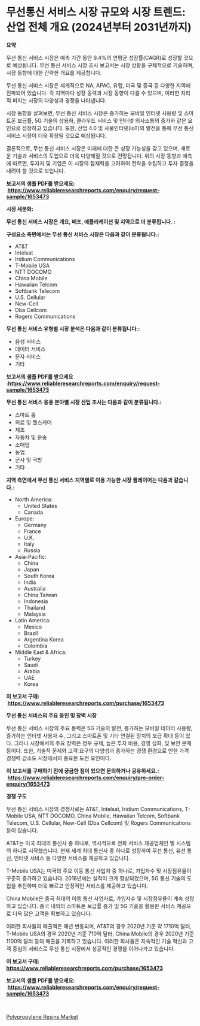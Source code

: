 <p><h1>무선통신 서비스 시장 규모와 시장 트렌드: 산업 전체 개요 (2024년부터 2031년까지)</h1></p><p><strong>요약</strong></p>
<p><p>무선 통신 서비스 시장은 예측 기간 동안 9.4%의 연평균 성장률(CAGR)로 성장할 것으로 예상됩니다. 무선 통신 서비스 시장 조사 보고서는 시장 상황을 구체적으로 기술하며, 시장 동향에 대한 간략한 개요를 제공합니다.</p><p>무선 통신 서비스 시장은 세계적으로 NA, APAC, 유럽, 미국 및 중국 등 다양한 지역에 전파되어 있습니다. 각 지역마다 성장 동력과 시장 동향이 다를 수 있으며, 이러한 지리적 퍼지는 시장의 다양성과 경쟁을 나타냅니다.</p><p>시장 동향을 살펴보면, 무선 통신 서비스 시장은 증가하는 모바일 인터넷 사용량 및 스마트폰 보급률, 5G 기술의 상용화, 클라우드 서비스 및 인터넷 의사소통의 증가와 같은 요인으로 성장하고 있습니다. 또한, 산업 4.0 및 사물인터넷(IoT)의 발전을 통해 무선 통신 서비스 시장이 더욱 확장될 것으로 예상됩니다.</p><p>결론적으로, 무선 통신 서비스 시장은 미래에 대한 큰 성장 가능성을 갖고 있으며, 새로운 기술과 서비스의 도입으로 더욱 다양해질 것으로 전망됩니다. 위의 시장 동향과 예측에 따르면, 투자자 및 기업은 이 시장의 잠재력을 고려하여 전략을 수립하고 투자 결정을 내려야 할 것으로 보입니다.</p></p>
<p><strong>보고서의 샘플 PDF를 받으세요: &nbsp;<a href="https://www.reliableresearchreports.com/enquiry/request-sample/1653473">https://www.reliableresearchreports.com/enquiry/request-sample/1653473</a></strong></p>
<p><strong>시장 세분화:</strong></p>
<p><strong> 무선 통신 서비스 시장은 개요, 배포, 애플리케이션 및 지역으로 더 분류됩니다. :</strong></p>
<p><strong>구성요소 측면에서는 무선 통신 서비스 시장은 다음과 같이 분류됩니다.:</strong></p>
<p><ul><li>AT&T</li><li>Intelsat</li><li>Iridium Communications</li><li>T-Mobile USA</li><li>NTT DOCOMO</li><li>China Mobile</li><li>Hawaiian Telcom</li><li>Softbank Telecom</li><li>U.S. Cellular</li><li>New-Cell</li><li>Dba Cellcom</li><li>Rogers Communications</li></ul></p>
<p><strong> 무선 통신 서비스 유형별 시장 분석은 다음과 같이 분류됩니다.:</strong></p>
<p><ul><li>음성 서비스</li><li>데이터 서비스</li><li>문자 서비스</li><li>기타</li></ul></p>
<p><strong>보고서의 샘플 PDF를 받으세요 :<a href="https://www.reliableresearchreports.com/enquiry/request-sample/1653473">https://www.reliableresearchreports.com/enquiry/request-sample/1653473</a></strong></p>
<p><strong> 무선 통신 서비스 응용 분야별 시장 산업 조사는 다음과 같이 분류됩니다.:</strong></p>
<p><ul><li>스마트 홈</li><li>의료 및 헬스케어</li><li>제조</li><li>자동차 및 운송</li><li>소매업</li><li>농업</li><li>군사 및 국방</li><li>기타</li></ul></p>
<p><strong>지역 측면에서 무선 통신 서비스 지역별로 이용 가능한 시장 플레이어는 다음과 같습니다.:</strong></p>
<p><ul>
    <li>
        North America:
        <ul>
            <li>United States</li>
            <li>Canada</li>
        </ul>
    </li>
    <li>
        Europe:
        <ul>
            <li>Germany</li>
            <li>France</li>
            <li>U.K.</li>
            <li>Italy</li>
            <li>Russia</li>
        </ul>
    </li>
    <li>
        Asia-Pacific:
        <ul>
            <li>China</li>
            <li>Japan</li>
            <li>South Korea</li>
            <li>India</li>
            <li>Australia</li>
            <li>China Taiwan</li>
            <li>Indonesia</li>
            <li>Thailand</li>
            <li>Malaysia</li>
        </ul>
    </li>
    <li>
        Latin America:
        <ul>
            <li>Mexico</li>
            <li>Brazil</li>
            <li>Argentina Korea</li>
            <li>Colombia</li>
        </ul>
    </li>
    <li>
        Middle East & Africa:
        <ul>
            <li>Turkey</li>
            <li>Saudi</li>
            <li>Arabia</li>
            <li>UAE</li>
            <li>Korea</li>
        </ul>
    </li>
    </ul></p>
<p><strong>이 보고서 구매: &nbsp;<a href="https://www.reliableresearchreports.com/purchase/1653473">https://www.reliableresearchreports.com/purchase/1653473</a></strong></p>
<p><strong>무선 통신 서비스의 주요 동인 및 장벽 시장</strong></p>
<p><p>무선 통신 서비스 시장의 주요 동력은 5G 기술의 발전, 증가하는 모바일 데이터 사용량, 증가하는 인터넷 사용자 수, 그리고 스마트폰 및 기타 연결된 장치의 보급 확대 등이 있다. 그러나 시장에서의 주요 장벽은 정부 규제, 높은 투자 비용, 경쟁 심화, 및 보안 문제 등이다. 또한, 기술적 문제와 고객 요구의 다양성과 증가하는 경쟁 환경으로 인한 가격 경쟁력 감소도 시장에서의 중요한 도전 요인이다.</p></p>
<p><strong>이 보고서를 구매하기 전에 궁금한 점이 있으면 문의하거나 공유하세요.: &nbsp;<a href="https://www.reliableresearchreports.com/enquiry/pre-order-enquiry/1653473">https://www.reliableresearchreports.com/enquiry/pre-order-enquiry/1653473</a></strong></p>
<p><strong>경쟁 구도</strong></p>
<p><p>무선 통신 서비스 시장의 경쟁사로는 AT&T, Intelsat, Iridium Communications, T-Mobile USA, NTT DOCOMO, China Mobile, Hawaiian Telcom, Softbank Telecom, U.S. Cellular, New-Cell (Dba Cellcom) 및 Rogers Communications 등이 있습니다.</p><p>AT&T는 미국 최대의 통신사 중 하나로, 역사적으로 전화 서비스 제공업체인 벨 시스템의 하나로 시작했습니다. 현재 세계 최대 통신사 중 하나로 성장하여 무선 통신, 유선 통신, 인터넷 서비스 등 다양한 서비스를 제공하고 있습니다.</p><p>T-Mobile USA는 미국의 주요 이동 통신 사업자 중 하나로, 가입자수 및 시장점유율이 꾸준히 증가하고 있습니다. 2018년에는 실적이 크게 향상되었으며, 5G 통신 기술의 도입을 추진하며 더욱 빠르고 안정적인 서비스를 제공하고 있습니다.</p><p>China Mobile은 중국 최대의 이동 통신 사업자로, 가입자수 및 시장점유율이 계속 성장하고 있습니다. 중국 내외의 스마트폰 보급률 증가 및 5G 기술을 활용한 서비스 제공으로 더욱 많은 고객을 확보하고 있습니다.</p><p>이러한 회사들의 매출액은 매년 변동되며, AT&T의 경우 2020년 기준 약 1710억 달러, T-Mobile USA의 경우 2020년 기준 710억 달러, China Mobile의 경우 2020년 기준 1100억 달러 등의 매출을 기록하고 있습니다. 이러한 회사들은 지속적인 기술 혁신과 고객 중심의 서비스로 무선 통신 시장에서 성공적인 경쟁을 이어나가고 있습니다.</p></p>
<p><strong>이 보고서 구매: &nbsp; <a href="https://www.reliableresearchreports.com/purchase/1653473">https://www.reliableresearchreports.com/purchase/1653473</a></strong></p>
<p><strong>보고서의 샘플 PDF를 받으세요: &nbsp;<a href="https://www.reliableresearchreports.com/enquiry/request-sample/1653473">https://www.reliableresearchreports.com/enquiry/request-sample/1653473</a></strong><strong></strong></p>
<p>&nbsp;</p>
<p><p><a href="https://eight-handstand-8fb.notion.site/Polypropylene-Resins-Market-Size-2024-2031-Global-Industrial-Analysis-Key-Geographical-Regions-M-12453c6395dd4473a50c34c9fa125eb1">Polypropylene Resins Market</a></p></p>